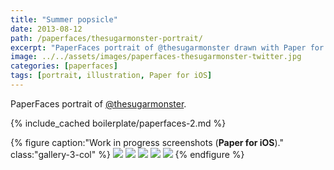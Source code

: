 ```yaml
---
title: "Summer popsicle"
date: 2013-08-12
path: /paperfaces/thesugarmonster-portrait/
excerpt: "PaperFaces portrait of @thesugarmonster drawn with Paper for iOS on an iPad."
image: ../../assets/images/paperfaces-thesugarmonster-twitter.jpg
categories: [paperfaces]
tags: [portrait, illustration, Paper for iOS]
---
```


PaperFaces portrait of [@thesugarmonster](https://twitter.com/thesugarmonster).

{% include_cached boilerplate/paperfaces-2.md %}

{% figure caption:"Work in progress screenshots (**Paper for iOS**)." class:"gallery-3-col" %}
[![](../../assets/images/paperfaces-thesugarmonster-process-1-600.jpg)](../../assets/images/paperfaces-thesugarmonster-process-1-lg.jpg)
[![](../../assets/images/paperfaces-thesugarmonster-process-2-600.jpg)](../../assets/images/paperfaces-thesugarmonster-process-2-lg.jpg)
[![](../../assets/images/paperfaces-thesugarmonster-process-3-600.jpg)](../../assets/images/paperfaces-thesugarmonster-process-3-lg.jpg)
[![](../../assets/images/paperfaces-thesugarmonster-process-4-600.jpg)](../../assets/images/paperfaces-thesugarmonster-process-4-lg.jpg)
[![](../../assets/images/paperfaces-thesugarmonster-process-5-600.jpg)](../../assets/images/paperfaces-thesugarmonster-process-5-lg.jpg)
{% endfigure %}
